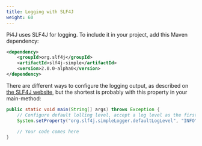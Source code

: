 ```yaml
---
title: Logging with SLF4J
weight: 60
---
```


Pi4J uses SLF4J for logging. To include it in your project, add this Maven dependency:

```xml
<dependency>
    <groupId>org.slf4j</groupId>
    <artifactId>slf4j-simple</artifactId>
    <version>2.0.0-alpha0</version>
</dependency>
```

There are different ways to configure the logging output, as described on [the SLF4J website](http://www.slf4j.org/manual.html), but the shortest is probably with this property in your main-method:

```java
public static void main(String[] args) throws Exception {
    // Configure default lolling level, accept a log level as the first program argument
    System.setProperty("org.slf4j.simpleLogger.defaultLogLevel", "INFO");
        
    // Your code comes here
}
```